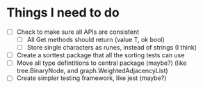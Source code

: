 # Things I need to do

<!-- TODO:-->

- [ ] Check to make sure all APIs are consistent
    - [ ] All Get methods should return (value T, ok bool)
    - [ ] Store single characters as runes, instead of strings (I think)
- [ ] Create a sorttest package that all the sorting tests can use
- [ ] Move all type defintitions to central package (maybe?) (like tree.BinaryNode, and graph.WeightedAdjacencyList)
- [ ] Create simpler testing framework, like jest (maybe?)
